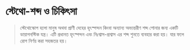 # স্টেথো-শব্দ ও চিকিৎসা 

> স্টেথোস্কোপ হলো মানুষ অথবা প্রাণী দেহের হৃৎস্পন্দন কিংবা অন্যান্য অভ্যন্তরীণ শব্দ শোনার জন্য একটি ডায়াগনস্টিক যন্ত্র। এটি প্রধানত হৃৎস্পন্দন এবং নিঃশ্বাস-প্রশ্বাস এর শব্দ শুনতে ব্যবহার করা হয়। যার ফলে রোগ নির্ণয় করা সহজতর হয়।
